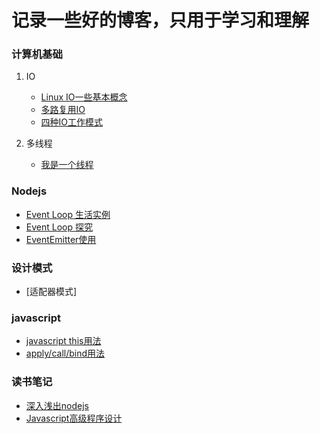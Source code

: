 # 记录一些好的博客，只用于学习和理解

### 计算机基础

1. IO

    - [Linux IO一些基本概念](base/转载/IO_module.md)
    - [多路复用IO](base/转载/demultiplexer_IO.md)
    - [四种IO工作模式](base/转载/4_IO_module.md)

2. 多线程

    - [我是一个线程](base/转载/我是一个线程.md)

### Nodejs

- [Event Loop 生活实例](nodejs/NodeJs_Eventdriven_生活实例.md)
- [Event Loop 探究](nodejs/event探究.md)
- [EventEmitter使用](nodejs/Node事件模块应用.md)

### 设计模式

- [适配器模式]


### javascript

- [javascript this用法](base/转载/Javascript的this用法.md)
- [apply/call/bind用法](base/转载/apply和call的用法.md)


### 读书笔记

- [深入浅出nodejs](booknote/深入浅出nodejs/index.md)
- [Javascript高级程序设计](booknote/Javascript高级程序设计/index.md)
